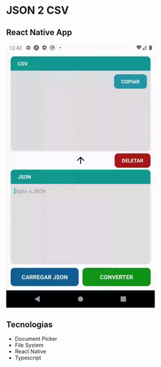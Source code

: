 # JSON 2 CSV

## React Native App

<img src="./github/JSON2CSV.gif" width="400" />

## Tecnologias

- Document Picker
- File System
- React Native
- Typescript

